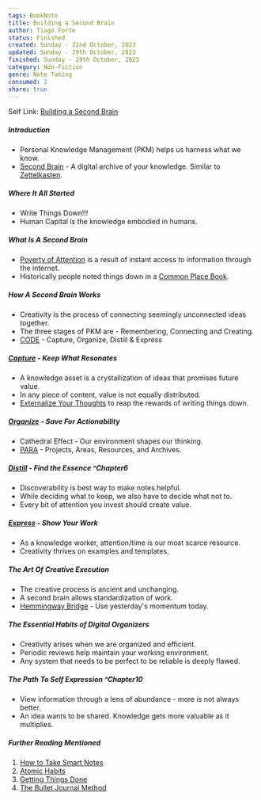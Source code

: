 ```yaml
---
tags: BookNote
title: Building a Second Brain
author: Tiago Forte
status: Finished
created: Sunday - 22nd October, 2023
updated: Sunday - 29th October, 2023
finished: Sunday - 29th October, 2023
category: Non-Fiction
genre: Note Taking
consumed: 2
share: true
---
```


Self Link: [Building a Second Brain](Building%20a%20Second%20Brain.md)

##### Introduction

* Personal Knowledge Management (PKM) helps us harness what we know.
* [Second Brain](./Second%20Brain.md) - A digital archive of your knowledge. Similar to [Zettelkasten](./Zettelkasten.md).

##### Where It All Started

* Write Things Down!!!
* Human Capital is the knowledge embodied in humans.

##### What Is A Second Brain

* [Poverty of Attention](./Poverty%20of%20Attention.md) is a result of instant access to information through the internet.
* Historically people noted things down in a [Common Place Book](./Common%20Place%20Book.md).

##### How A Second Brain Works

* Creativity is the process of connecting seemingly unconnected ideas together.
* The three stages of PKM are - Remembering, Connecting and Creating.
* [CODE](./CODE.md) - Capture, Organize, Distill & Express

##### [Capture](./Capture.md) - Keep What Resonates

* A knowledge asset is a crystallization of ideas that promises future value.
* In any piece of content, value is not equally distributed.
* [Externalize Your Thoughts](Externalize%20Your%20Thoughts.md) to reap the rewards of writing things down.

##### [Organize](./Organize.md) - Save For Actionability

* Cathedral Effect - Our environment shapes our thinking.
* [PARA](./PARA.md) - Projects, Areas, Resources, and Archives.

##### [Distill](./Distill.md) - Find the Essence ^Chapter6

* Discoverability is best way to make notes helpful.
* While deciding what to keep, we also have to decide what not to.
* Every bit of attention you invest should create value.

##### [Express](./Express.md) - Show Your Work

* As a knowledge worker, attention/time is our most scarce resource.
* Creativity thrives on examples and templates.

##### The Art Of Creative Execution

* The creative process is ancient and unchanging.
* A second brain allows standardization of work.
* [Hemmingway Bridge](./Hemmingway%20Bridge.md) - Use yesterday's momentum today.

##### The Essential Habits of Digital Organizers

* Creativity arises when we are organized and efficient.
* Periodic reviews help maintain your working environment.
* Any system that needs to be perfect to be reliable is deeply flawed.

##### The Path To Self Expression ^Chapter10

* View information through a lens of abundance - more is not always better.
* An idea wants to be shared. Knowledge gets more valuable as it multiplies.

##### Further Reading Mentioned

1. [How to Take Smart Notes](./How%20to%20Take%20Smart%20Notes.md)
1. [Atomic Habits](./Atomic%20Habits.md)
1. [Getting Things Done](./Getting%20Things%20Done.md)
1. [The Bullet Journal Method](The%20Bullet%20Journal%20Method.md)
